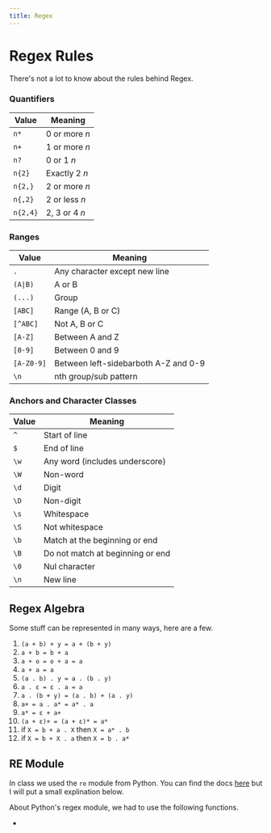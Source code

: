 ```yaml
---
title: Regex
---
```


# Regex Rules
There's not a lot to know about the rules behind Regex. 


### Quantifiers

| Value | Meaning |
| --- | --- |
| `n*`  |  0 or more _n_ |
| `n+`  |   1 or more _n_ |
| `n?`  |  0 or 1 _n_ |
| `n{2}`  |    Exactly 2 _n_ |
| `n{2,}`  |  2 or more _n_ |
| `n{,2}`  |  2 or less _n_ |
| `n{2,4}`   |  2, 3 or 4 _n_ |

### Ranges

| Value | Meaning |
| --- | --- |
| `.` | Any character except new line|
|`(A\|B)` | A or B |
|`(...)` | Group |
| `[ABC]` | Range (A, B or C)|
| `[^ABC]` | Not A, B or C |
|`[A-Z]` | Between A and Z |
| `[0-9]` | Between 0 and 9 |
|`[A-Z0-9]` | Between left-sidebarboth A-Z and 0-9 |
| `\n` | nth group/sub pattern|

### Anchors and Character Classes

| Value | Meaning |
| --- | --- |
| `^` | Start of line |
| `$` | End of line |
| `\w` | Any word (includes underscore) |
| `\W`| Non-word|
| `\d` | Digit |
| `\D` | Non-digit |
| `\s` | Whitespace |
| `\S` | Not whitespace |
| `\b` | Match at the beginning or end |
| `\B` | Do not match at beginning or end |
| `\0` | Nul character |
| `\n` | New line |

## Regex Algebra

Some stuff can be represented in many ways, here are a few.

1. `(a + b) + y = a + (b + y)`
2. `a + b = b + a`
3. `a + o = o + a = a`
4. `a + a = a`
5. `(a . b) . y = a . (b . y)`
6. `a . ε = ε . a = a`
7. `a . (b + y) = (a . b) + (a . y)`
8. `a+ = a . a* = a* . a`
9. `a* = ε + a+`
10. `(a + ε)+ = (a + ε)* = a*`
11. if `X = b + a . X` then `X = a* . b`
12. if `X = b + X . a` then `X = b . a*`

## RE Module

In class we used the `re` module from Python. 
You can find the docs [here](https://docs.python.org/3/library/re.html) but I will put a small explination below.

About Python's regex module, we had to use the following functions.

- 


